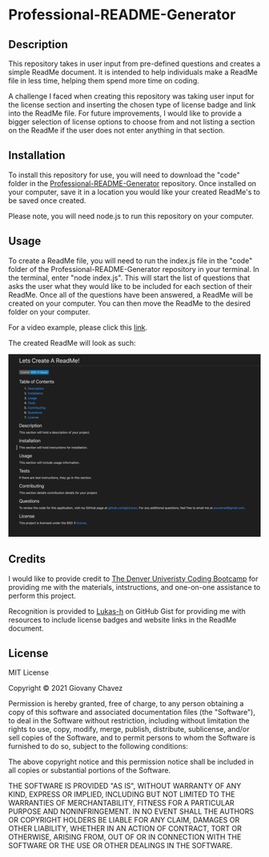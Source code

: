 # Professional-README-Generator

## Description

This repository takes in user input from pre-defined questions and creates a simple ReadMe document. It is intended to help individuals make a ReadMe file in less time, helping them spend more time on coding. 

A challenge I faced when creating this repository was taking user input for the license section and inserting the chosen type of license badge and link into the ReadMe file. For future improvements, I would like to provide a bigger selection of license options to choose from and not listing a section on the ReadMe if the user does not enter anything in that section.


## Installation

To install this repository for use, you will need to download the "code" folder in the [Professional-README-Generator](https://github.com/glchavez/Professional-README-Generator) repository. Once installed on your computer, save it in a location you would like your created ReadMe's to be saved once created.

Please note, you will need node.js to run this repository on your computer.


## Usage

To create a ReadMe file, you will need to run the index.js file in the "code" folder of the Professional-README-Generator repository in your terminal. In the terminal, enter "node index.js". This will start the list of questions that asks the user what they would like to be included for each section of their ReadMe. Once all of the questions have been answered, a ReadMe will be created on your computer. You can then move the ReadMe to the desired folder on your computer.

For a video example, please click this [link](https://drive.google.com/file/d/1WTPi3H7LBCCQyG2VdSvAB2iG4ZG51mUK/view?usp=sharing).

The created ReadMe will look as such:

![Example ReadMe](/media/example_README.png)


## Credits

I would like to provide credit to [The Denver Univeristy Coding Bootcamp](https://bootcamp.du.edu/coding/) for providing me with the materials, intstructions, and one-on-one assistance to perform this project.

Recognition is provided to [Lukas-h](https://gist.github.com/lukas-h/2a5d00690736b4c3a7ba) on GitHub Gist for providing me with resources to include license badges and website links in the ReadMe document.


## License

MIT License

Copyright &copy; 2021 Giovany Chavez

Permission is hereby granted, free of charge, to any person obtaining a copy
of this software and associated documentation files (the "Software"), to deal
in the Software without restriction, including without limitation the rights
to use, copy, modify, merge, publish, distribute, sublicense, and/or sell
copies of the Software, and to permit persons to whom the Software is
furnished to do so, subject to the following conditions:

The above copyright notice and this permission notice shall be included in all
copies or substantial portions of the Software.

THE SOFTWARE IS PROVIDED "AS IS", WITHOUT WARRANTY OF ANY KIND, EXPRESS OR
IMPLIED, INCLUDING BUT NOT LIMITED TO THE WARRANTIES OF MERCHANTABILITY,
FITNESS FOR A PARTICULAR PURPOSE AND NONINFRINGEMENT. IN NO EVENT SHALL THE
AUTHORS OR COPYRIGHT HOLDERS BE LIABLE FOR ANY CLAIM, DAMAGES OR OTHER
LIABILITY, WHETHER IN AN ACTION OF CONTRACT, TORT OR OTHERWISE, ARISING FROM,
OUT OF OR IN CONNECTION WITH THE SOFTWARE OR THE USE OR OTHER DEALINGS IN THE
SOFTWARE.